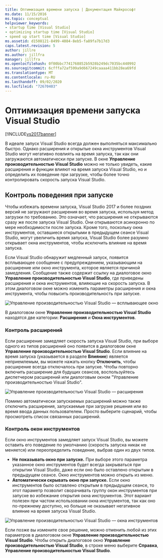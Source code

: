 ```yaml
---
title: Оптимизация времени запуска | Документация Майкрософт
ms.date: 11/15/2016
ms.topic: conceptual
helpviewer_keywords:
- startup time [Visual Studio]
- optimizing startup time [Visual Studio]
- speed up start time [Visual Studio]
ms.assetid: d1508121-8499-4084-8eb5-fa89fa7b17d3
caps.latest.revision: 5
author: jillre
ms.author: jillfra
manager: jillfra
ms.openlocfilehash: 0f00bbc7741768852b5928b249dc7035bc440992
ms.sourcegitcommit: 6cfffa72af599a9d667249caaaa411bb28ea69fd
ms.translationtype: MT
ms.contentlocale: ru-RU
ms.lasthandoff: 09/02/2020
ms.locfileid: "72670403"
---
```

# <a name="optimize-visual-studio-startup-time"></a>Оптимизация времени запуска Visual Studio
[!INCLUDE[vs2017banner](../includes/vs2017banner.md)]

В идеале запуск Visual Studio всегда должен выполняться максимально быстро. Однако расширения и открытые окна инструментов Visual Studio могут негативно повлиять на время запуска, так как они загружаются автоматически при запуске. В окне **Управление производительностью Visual Studio** можно не только увидеть, какие расширения и функции влияют на время запуска Visual Studio, но и определить их поведение при загрузке, чтобы более точно контролировать скорость запуска Visual Studio.

## <a name="control-startup-behavior"></a>Контроль поведения при запуске

Чтобы избежать времени запуска, Visual Studio 2017 и более поздних версий не загружают расширения во время запуска, используя метод загрузки по требованию. Это означает, что расширения не открываются сразу же после запуска Visual Studio. Они открываются асинхронно по мере необходимости после запуска. Кроме того, поскольку окна инструментов, оставшиеся открытыми в предыдущем сеансе Visual Studio, могут увеличить время запуска, Visual Studio более разумно открывает окна инструментов, чтобы исключить влияние на время запуска.

Если Visual Studio обнаружит медленный запуск, появится всплывающее сообщение с предупреждением, указывающим на расширение или окно инструмента, которое является причиной замедления. Сообщение также содержит ссылку на диалоговое окно **Управление производительностью Visual Studio**, где приведены расширения и окна инструментов, влияющие на скорость запуска. В этом диалоговом окне можно изменить параметры расширения и окна инструмента, чтобы повысить производительность при запуске.

![Управление производительностью Visual Studio — всплывающее окно](../ide/media/vside-perfdialog-popup.PNG "Управление производительностью Visual Studio — всплывающее окно")

В диалоговом окне **Управление производительностью Visual Studio** находятся две категории: **Расширения** и **Окна инструментов**.

### <a name="control-extensions"></a>Контроль расширений
Если расширение замедляет скорость запуска Visual Studio, при выборе одного из типов расширений оно появится в диалоговом окне **Управление производительностью Visual Studio**. Если влияние на время запуска (указывается в разделе **Влияние**) является неприемлемым, вы можете нажать кнопку **Отключить**, чтобы расширение всегда отключалось при запуске. Чтобы повторно включить расширение для будущих сеансов, воспользуйтесь диспетчером расширений или диалоговым окном "Управление производительностью Visual Studio".

![Управление производительностью Visual Studio — расширения](../ide/media/vside-perfdialog-extensions.PNG "Управление производительностью Visual Studio — расширения")

Помимо автоматически запускаемых расширений можно также отключить расширения, запускаемые при загрузке решения или во время ввода данных пользователем. Просто выберите сценарий, чтобы просмотреть список связанных расширений.

### <a name="control-tool-windows"></a>Контроль окон инструментов
Если окно инструментов замедляет запуск Visual Studio, вы можете оставить его поведение по умолчанию (скорость запуска никак не меняется) или переопределить поведение, выбрав один из двух типов.

- **Не показывать окно при запуске.** При выборе этого параметра указанное окно инструментов будет всегда закрываться при открытии Visual Studio, даже если оно было оставлено открытым в предыдущем сеансе. Окно инструментов можно открыть из меню.
- **Автоматически скрывать окно при запуске.** Если окно инструментов было оставлено открытым в предыдущем сеансе, то этот параметр позволит сворачивать группу окон инструментов при запуске во избежание открытия окна инструментов. Этот вариант полезен при частом использовании окна инструментов, так как оно по-прежнему доступно, но больше не оказывает негативное влияние на время запуска Visual Studio.

![Управление производительностью Visual Studio — окна инструментов](../ide/media/vside-perfdialog-toolwindows.PNG "Управление производительностью Visual Studio — окна инструментов")

Если позже вы измените свое решение, можно отменить любой из этих параметров в диалоговом окне **Управление производительностью Visual Studio**. Чтобы открыть диалоговое окно **Управление производительностью Visual Studio**, в строке меню выберите **Справка**, **Управление производительностью Visual Studio**.
